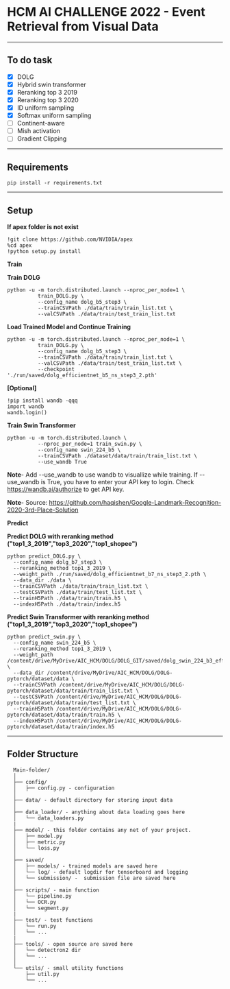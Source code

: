 <h1>HCM AI CHALLENGE 2022 - Event Retrieval from Visual Data</h1>

---
## To do task 
- [x] DOLG
- [x] Hybrid swin transformer
- [x] Reranking top 3 2019
- [x] Reranking top 3 2020
- [x] ID uniform sampling
- [x] Softmax uniform sampling 
- [ ] Continent-aware
- [ ] Mish activation 
- [ ] Gradient Clipping 
---

## Requirements

```
pip install -r requirements.txt
```

---
## Setup 
**If apex folder is not exist**

```
!git clone https://github.com/NVIDIA/apex
%cd apex
!python setup.py install
```

**Train**

**Train DOLG**
```
python -u -m torch.distributed.launch --nproc_per_node=1 \
          train_DOLG.py \
          --config_name dolg_b5_step3 \
          --trainCSVPath ./data/train/train_list.txt \
          --valCSVPath ./data/train/test_train_list.txt
```

**Load Trained Model and Continue Training**
```
python -u -m torch.distributed.launch --nproc_per_node=1 \
          train_DOLG.py \
          --config_name dolg_b5_step3 \
          --trainCSVPath ./data/train/train_list.txt \
          --valCSVPath ./data/train/test_train_list.txt \
          --checkpoint './run/saved/dolg_efficientnet_b5_ns_step3_2.pth'
```

**[Optional]**
```
!pip install wandb -qqq
import wandb
wandb.login()
```
          
**Train Swin Transformer**
```
python -u -m torch.distributed.launch \
          --nproc_per_node=1 train_swin.py \
          --config_name swin_224_b5 \
          --trainCSVPath ./dataset/data/train/train_list.txt \
          --use_wandb True
```
**Note**- Add --use_wandb to use wandb to visuallize while training. If --use_wandb is True, you have to enter your API key to login. Check https://wandb.ai/authorize to get API key.

**Note**- Source: https://github.com/haqishen/Google-Landmark-Recognition-2020-3rd-Place-Solution 


**Predict**

**Predict DOLG with reranking method ("top1_3_2019","top3_2020","top1_shopee")**
```
python predict_DOLG.py \
  --config_name dolg_b7_step3 \
  --reranking_method top1_3_2019 \
  --weight_path ./run/saved/dolg_efficientnet_b7_ns_step3_2.pth \
  --data_dir ./data \
  --trainCSVPath ./data/train/train_list.txt \
  --testCSVPath ./data/train/test_list.txt \
  --trainH5Path ./data/train/train.h5 \
  --indexH5Path ./data/train/index.h5 
```

**Predict Swin Transformer with reranking method ("top1_3_2019","top3_2020","top1_shopee")**
```
python predict_swin.py \
  --config_name swin_224_b5 \
  --reranking_method top1_3_2019 \
  --weight_path /content/drive/MyDrive/AIC_HCM/DOLG/DOLG_GIT/saved/dolg_swin_224_b3_efficientnet_b5_ns_1.pth \
  --data_dir /content/drive/MyDrive/AIC_HCM/DOLG/DOLG-pytorch/dataset/data \
  --trainCSVPath /content/drive/MyDrive/AIC_HCM/DOLG/DOLG-pytorch/dataset/data/train/train_list.txt \
  --testCSVPath /content/drive/MyDrive/AIC_HCM/DOLG/DOLG-pytorch/dataset/data/train/test_list.txt \
  --trainH5Path /content/drive/MyDrive/AIC_HCM/DOLG/DOLG-pytorch/dataset/data/train/train.h5 \
  --indexH5Path /content/drive/MyDrive/AIC_HCM/DOLG/DOLG-pytorch/dataset/data/train/index.h5 
```

---
## Folder Structure

```
  Main-folder/
  │
  ├── config/ 
  │   ├── config.py - configuration
  │
  ├── data/ - default directory for storing input data
  │
  ├── data_loader/ - anything about data loading goes here
  │   └── data_loaders.py
  |
  ├── model/ - this folder contains any net of your project.
  │   ├── model.py
  │   ├── metric.py
  │   └── loss.py
  │
  ├── saved/
  │   ├── models/ - trained models are saved here
  │   └── log/ - default logdir for tensorboard and logging 
  │   └── submission/ -  submission file are saved here
  │
  ├── scripts/ - main function 
  │   └── pipeline.py
  │   └── OCR.py
  │   └── segment.py
  |
  ├── test/ - test functions
  │   └── run.py
  │   └── ...
  |
  ├── tools/ - open source are saved here
  │   └── detectron2 dir
  │   └── ...
  │  
  └── utils/ - small utility functions
      ├── util.py
      └── ...
```
